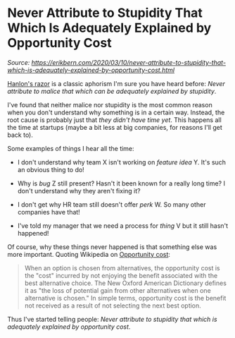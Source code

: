 # Never Attribute to Stupidity That Which Is Adequately Explained by Opportunity Cost

_Source: https://erikbern.com/2020/03/10/never-attribute-to-stupidity-that-which-is-adequately-explained-by-opportunity-cost.html_

[Hanlon's razor](https://en.wikipedia.org/wiki/Hanlon%27s_razor) is a classic aphorism I'm sure you have heard before: _Never attribute to malice that which can be adequately explained by stupidity_.

I've found that neither malice nor stupidity is the most common reason when you don't understand why something is in a certain way. Instead, the root cause is probably just that _they didn't have time yet_. This happens all the time at startups (maybe a bit less at big companies, for reasons I'll get back to).

Some examples of things I hear all the time:

* I don't understand why team X isn't working on _feature idea_ Y. It's such an obvious thing to do!

* Why is _bug_ Z still present? Hasn't it been known for a really long time? I don't understand why they aren't fixing it?

* I don't get why HR team still doesn't offer _perk_ W. So many other companies have that!

* I've told my manager that we need a process for _thing_ V but it still hasn't happened!

Of course, why these things never happened is that something else was more important. Quoting Wikipedia on [Opportunity cost](https://en.wikipedia.org/wiki/Opportunity_cost):

>When an option is chosen from alternatives, the opportunity cost is the "cost" incurred by not enjoying the benefit associated with the best alternative choice. The New Oxford American Dictionary defines it as "the loss of potential gain from other alternatives when one alternative is chosen." In simple terms, opportunity cost is the benefit not received as a result of not selecting the next best option.

Thus I've started telling people: _Never attribute to stupidity that which is adequately explained by opportunity cost_.
